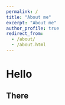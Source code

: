 ```yaml
---
permalink: /
title: "About me"
excerpt: "About me"
author_profile: true
redirect_from: 
  - /about/
  - /about.html
---
```


# Hello
## There